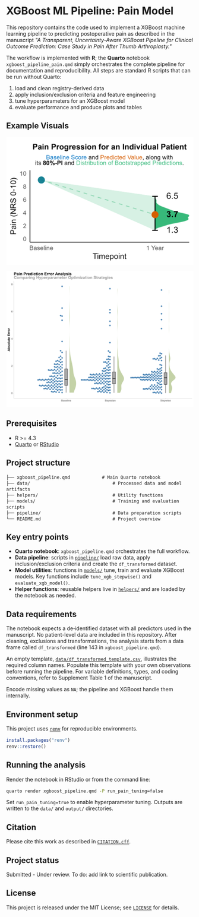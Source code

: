 # XGBoost ML Pipeline: Pain Model

This repository contains the code used to implement a XGBoost machine learning pipeline to predicting postoperative pain as described in the manuscript *"A Transparent, Uncertainty-Aware XGBoost Pipeline for Clinical Outcome Prediction: Case Study in Pain After Thumb Arthroplasty."*

The workflow is implemented with **R**; the **Quarto** notebook `xgboost_pipeline_pain.qmd` simply orchestrates the complete pipeline for documentation and reproducibility. All steps are standard R scripts that can be run without Quarto:

1.  load and clean registry-derived data
2.  apply inclusion/exclusion criteria and feature engineering
3.  tune hyperparameters for an XGBoost model
4.  evaluate performance and produce plots and tables

## Example Visuals

![`output/readme_image.png`](output/readme_image.png)

![`output/three_way_pain_error_rainfall.png`](output/three_way_pain_error_rainfall.png)

## Prerequisites

-   R \>= 4.3
-   [Quarto](https://quarto.org/docs/get-started/) or [RStudio](https://posit.co/download/rstudio/)

## Project structure

```         
├── xgboost_pipeline.qmd          	# Main Quarto notebook
├── data/                               # Processed data and model artifacts
├── helpers/                            # Utility functions
├── models/                             # Training and evaluation scripts
├── pipeline/                           # Data preparation scripts
└── README.md                           # Project overview
```

## Key entry points

-   **Quarto notebook**: `xgboost_pipeline.qmd` orchestrates the full workflow.
-   **Data pipeline**: scripts in [`pipeline/`](pipeline) load raw data, apply inclusion/exclusion criteria and create the `df_transformed` dataset.
-   **Model utilities**: functions in [`models/`](models) tune, train and evaluate XGBoost models. Key functions include `tune_xgb_stepwise()` and `evaluate_xgb_model()`.
-   **Helper functions**: reusable helpers live in [`helpers/`](helpers) and are loaded by the notebook as needed.

## Data requirements

The notebook expects a de‑identified dataset with all predictors used in the manuscript. No patient-level data are included in this repository. After cleaning, exclusions and transformations, the analysis starts from a data frame called `df_transformed` (line 143 in `xgboost_pipeline.qmd`).

An empty template, [`data/df_transformed_template.csv`](data/df_transformed_template.csv), illustrates the required column names. Populate this template with your own observations before running the pipeline. For variable definitions, types, and coding conventions, refer to Supplement Table 1 of the manuscript.

Encode missing values as `NA`; the pipeline and XGBoost handle them internally.

## Environment setup

This project uses [`renv`](https://rstudio.github.io/renv/) for reproducible environments.

``` r
install.packages("renv")
renv::restore()
```

## Running the analysis

Render the notebook in RStudio or from the command line:

``` bash
quarto render xgboost_pipeline.qmd -P run_pain_tuning=false
```

Set `run_pain_tuning=true` to enable hyperparameter tuning. Outputs are written to the `data/` and `output/` directories.

## Citation

Please cite this work as described in [`CITATION.cff`](./CITATION.cff).

## Project status

Submitted - Under review. To do: add link to scientific publication.

## License

This project is released under the MIT License; see [`LICENSE`](LICENSE) for details.
